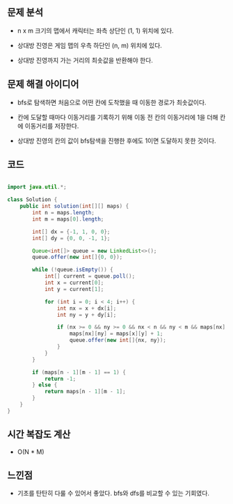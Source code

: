 ## 문제 분석

- n x m 크기의 맵에서 캐릭터는 좌측 상단인 (1, 1) 위치에 있다.

- 상대방 진영은 게임 맵의 우측 하단인 (n, m) 위치에 있다.

- 상대방 진영까지 가는 거리의 최솟값을 반환해야 한다.

## 문제 해결 아이디어

- bfs로 탐색하면 처음으로 어떤 칸에 도착했을 때 이동한 경로가 최솟값이다.

- 칸에 도달할 때마다 이동거리를 기록하기 위해 이동 전 칸의 이동거리에 1을 더해 칸에 이동거리를 저장한다.

- 상대방 진영의 칸의 값이 bfs탐색을 진행한 후에도 1이면 도달하지 못한 것이다.

## 코드

```java

import java.util.*;

class Solution {
    public int solution(int[][] maps) {
        int n = maps.length;
        int m = maps[0].length;

        int[] dx = {-1, 1, 0, 0};
        int[] dy = {0, 0, -1, 1};

        Queue<int[]> queue = new LinkedList<>();
        queue.offer(new int[]{0, 0});

        while (!queue.isEmpty()) {
            int[] current = queue.poll();
            int x = current[0];
            int y = current[1];

            for (int i = 0; i < 4; i++) {
                int nx = x + dx[i];
                int ny = y + dy[i];

                if (nx >= 0 && ny >= 0 && nx < n && ny < m && maps[nx][ny] == 1) {
                    maps[nx][ny] = maps[x][y] + 1; 
                    queue.offer(new int[]{nx, ny});
                }
            }
        }

        if (maps[n - 1][m - 1] == 1) {
            return -1;
        } else {
            return maps[n - 1][m - 1];
        }
    }
}

```

## 시간 복잡도 계산

- O(N * M)

## 느낀점

- 기초를 탄탄히 다룰 수 있어서 좋았다. bfs와 dfs를 비교할 수 있는 기회였다.